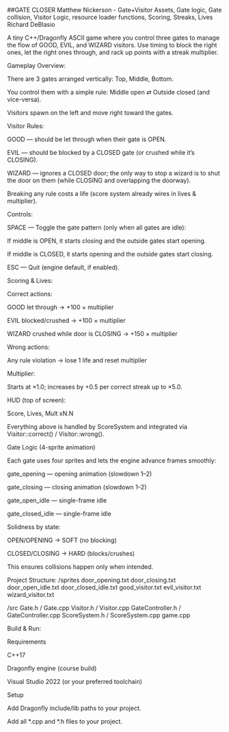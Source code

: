##GATE CLOSER
Matthew Nickerson - Gate+Visitor Assets, Gate logic, Gate collision, Visitor Logic, resource loader functions, Scoring, Streaks, Lives
Richard DeBlasio

A tiny C++/Dragonfly ASCII game where you control three gates to manage the flow of GOOD, EVIL, and WIZARD visitors. Use timing to block the right ones, let the right ones through, and rack up points with a streak multiplier.

Gameplay Overview:

There are 3 gates arranged vertically: Top, Middle, Bottom.

You control them with a simple rule:
Middle open ⇄ Outside closed (and vice-versa).

Visitors spawn on the left and move right toward the gates.

Visitor Rules:

GOOD — should be let through when their gate is OPEN.

EVIL — should be blocked by a CLOSED gate (or crushed while it’s CLOSING).

WIZARD — ignores a CLOSED door; the only way to stop a wizard is to shut the door on them (while CLOSING and overlapping the doorway).

Breaking any rule costs a life (score system already wires in lives & multiplier).

Controls:

SPACE — Toggle the gate pattern (only when all gates are idle):

If middle is OPEN, it starts closing and the outside gates start opening.

If middle is CLOSED, it starts opening and the outside gates start closing.

ESC — Quit (engine default, if enabled).

Scoring & Lives:

Correct actions:

GOOD let through → +100 × multiplier

EVIL blocked/crushed → +100 × multiplier

WIZARD crushed while door is CLOSING → +150 × multiplier

Wrong actions:

Any rule violation → lose 1 life and reset multiplier

Multiplier:

Starts at ×1.0; increases by +0.5 per correct streak up to ×5.0.

HUD (top of screen):

Score, Lives, Mult xN.N

Everything above is handled by ScoreSystem and integrated via Visitor::correct() / Visitor::wrong().

 Gate Logic (4-sprite animation)

Each gate uses four sprites and lets the engine advance frames smoothly:

gate_opening — opening animation (slowdown 1–2)

gate_closing — closing animation (slowdown 1–2)

gate_open_idle — single-frame idle

gate_closed_idle — single-frame idle

Solidness by state:

OPEN/OPENING → SOFT (no blocking)

CLOSED/CLOSING → HARD (blocks/crushes)

This ensures collisions happen only when intended.

Project Structure:
/sprites
  door_opening.txt
  door_closing.txt
  door_open_idle.txt
  door_closed_idle.txt
  good_visitor.txt
  evil_visitor.txt
  wizard_visitor.txt

/src
  Gate.h / Gate.cpp
  Visitor.h / Visitor.cpp
  GateController.h / GateController.cpp
  ScoreSystem.h / ScoreSystem.cpp
  game.cpp

Build & Run:

Requirements

C++17

Dragonfly engine (course build)

Visual Studio 2022 (or your preferred toolchain)

Setup

Add Dragonfly include/lib paths to your project.

Add all *.cpp and *.h files to your project.